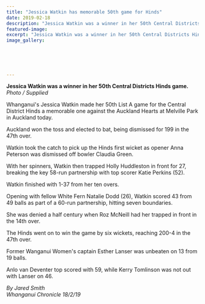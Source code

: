 ```yaml
---
title: "Jessica Watkin has memorable 50th game for Hinds"
date: 2019-02-18
description: "Jessica Watkin was a winner in her 50th Central Districts Hinds game at Melville Park in Auckland..."
featured-image: 
excerpt: "Jessica Watkin was a winner in her 50th Central Districts Hinds game at Melville Park in Auckland."
image_gallery:
    
    
    
    
    
---
```


<p><strong>Jessica Watkin was a winner in her 50th Central Districts Hinds game.</strong><br /><em>Photo / Supplied</em></p>
<p class="element element-paragraph">Whanganui's Jessica Watkin made her 50th List A game for the Central District Hinds a memorable one against the Auckland Hearts at Melville Park in Auckland today.</p>
<p class="element element-paragraph">Auckland won the toss and elected to bat, being dismissed for 199 in the 47th over.</p>
<p class="element element-paragraph">Watkin took the catch to pick up the Hinds first wicket as opener Anna Peterson was dismissed off bowler Claudia Green.</p>
<p class="element element-paragraph">With her spinners, Watkin then trapped Holly Huddleston in front for 27, breaking the key 58-run partnership with top scorer Katie Perkins (52).</p>
<p class="element element-paragraph">Watkin finished with 1-37 from her ten overs.</p>
<p class="element element-paragraph">Opening with fellow White Fern Natalie Dodd (26), Watkin scored 43 from 49 balls as part of a 60-run partnership, hitting seven boundaries.</p>
<p class="element element-paragraph">She was denied a half century when Roz McNeill had her trapped in front in the 14th over.</p>
<p class="element element-paragraph">The Hinds went on to win the game by six wickets, reaching 200-4 in the 47th over.</p>
<p class="element element-paragraph">Former Wanganui Women's captain Esther Lanser was unbeaten on 13 from 19 balls.</p>
<p class="element element-paragraph">Anlo van Deventer top scored with 59, while Kerry Tomlinson was not out with Lanser on 46.</p>
<p><em>By Jared Smith<br />Whanganui Chronicle 18/2/19</em></p>

